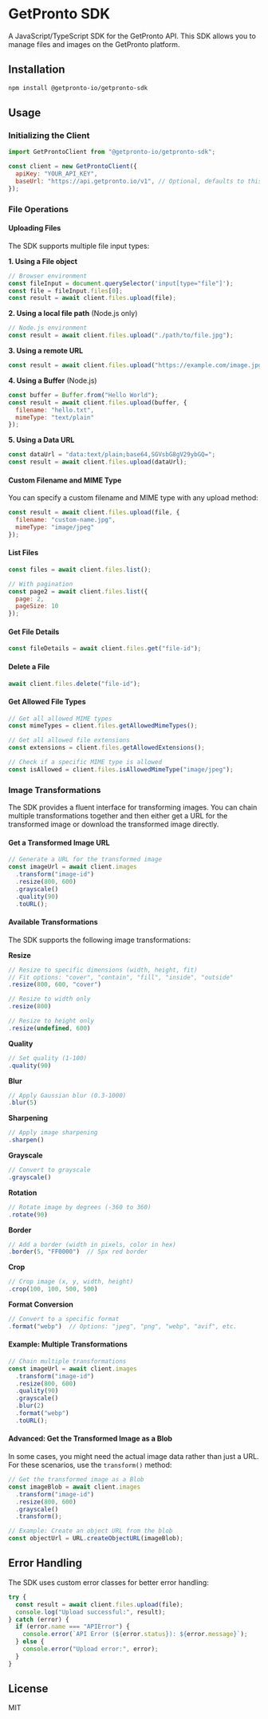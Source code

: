 # GetPronto SDK

A JavaScript/TypeScript SDK for the GetPronto API. This SDK allows you to manage files and images on the GetPronto platform.

## Installation

```bash
npm install @getpronto-io/getpronto-sdk
```

## Usage

### Initializing the Client

```javascript
import GetProntoClient from "@getpronto-io/getpronto-sdk";

const client = new GetProntoClient({
  apiKey: "YOUR_API_KEY",
  baseUrl: "https://api.getpronto.io/v1", // Optional, defaults to this
});
```

### File Operations

#### Uploading Files

The SDK supports multiple file input types:

**1. Using a File object**

```javascript
// Browser environment
const fileInput = document.querySelector('input[type="file"]');
const file = fileInput.files[0];
const result = await client.files.upload(file);
```

**2. Using a local file path** (Node.js only)

```javascript
// Node.js environment
const result = await client.files.upload("./path/to/file.jpg");
```

**3. Using a remote URL**

```javascript
const result = await client.files.upload("https://example.com/image.jpg");
```

**4. Using a Buffer** (Node.js)

```javascript
const buffer = Buffer.from("Hello World");
const result = await client.files.upload(buffer, {
  filename: "hello.txt",
  mimeType: "text/plain"
});
```

**5. Using a Data URL**

```javascript
const dataUrl = "data:text/plain;base64,SGVsbG8gV29ybGQ=";
const result = await client.files.upload(dataUrl);
```

#### Custom Filename and MIME Type

You can specify a custom filename and MIME type with any upload method:

```javascript
const result = await client.files.upload(file, {
  filename: "custom-name.jpg",
  mimeType: "image/jpeg"
});
```

#### List Files

```javascript
const files = await client.files.list();

// With pagination
const page2 = await client.files.list({
  page: 2,
  pageSize: 10
});
```

#### Get File Details

```javascript
const fileDetails = await client.files.get("file-id");
```

#### Delete a File

```javascript
await client.files.delete("file-id");
```

#### Get Allowed File Types

```javascript
// Get all allowed MIME types
const mimeTypes = client.files.getAllowedMimeTypes();

// Get all allowed file extensions
const extensions = client.files.getAllowedExtensions();

// Check if a specific MIME type is allowed
const isAllowed = client.files.isAllowedMimeType("image/jpeg");
```

### Image Transformations

The SDK provides a fluent interface for transforming images. You can chain multiple transformations together and then either get a URL for the transformed image or download the transformed image directly.

#### Get a Transformed Image URL

```javascript
// Generate a URL for the transformed image
const imageUrl = await client.images
  .transform("image-id")
  .resize(800, 600)
  .grayscale()
  .quality(90)
  .toURL();

```

#### Available Transformations

The SDK supports the following image transformations:

**Resize**
```javascript
// Resize to specific dimensions (width, height, fit)
// Fit options: "cover", "contain", "fill", "inside", "outside"
.resize(800, 600, "cover")

// Resize to width only
.resize(800)

// Resize to height only
.resize(undefined, 600)
```

**Quality**
```javascript
// Set quality (1-100)
.quality(90)
```

**Blur**
```javascript
// Apply Gaussian blur (0.3-1000)
.blur(5)
```

**Sharpening**
```javascript
// Apply image sharpening
.sharpen()
```

**Grayscale**
```javascript
// Convert to grayscale
.grayscale()
```

**Rotation**
```javascript
// Rotate image by degrees (-360 to 360)
.rotate(90)
```

**Border**
```javascript
// Add a border (width in pixels, color in hex)
.border(5, "FF0000")  // 5px red border
```

**Crop**
```javascript
// Crop image (x, y, width, height)
.crop(100, 100, 500, 500)
```

**Format Conversion**
```javascript
// Convert to a specific format
.format("webp")  // Options: "jpeg", "png", "webp", "avif", etc.
```

#### Example: Multiple Transformations

```javascript
// Chain multiple transformations
const imageUrl = await client.images
  .transform("image-id")
  .resize(800, 600)
  .quality(90)
  .grayscale()
  .blur(2)
  .format("webp")
  .toURL();
```

#### Advanced: Get the Transformed Image as a Blob

In some cases, you might need the actual image data rather than just a URL. For these scenarios, use the `transform()` method:

```javascript
// Get the transformed image as a Blob
const imageBlob = await client.images
  .transform("image-id")
  .resize(800, 600)
  .grayscale()
  .transform();

// Example: Create an object URL from the blob
const objectUrl = URL.createObjectURL(imageBlob);

```

## Error Handling

The SDK uses custom error classes for better error handling:

```javascript
try {
  const result = await client.files.upload(file);
  console.log("Upload successful:", result);
} catch (error) {
  if (error.name === "APIError") {
    console.error(`API Error (${error.status}): ${error.message}`);
  } else {
    console.error("Upload error:", error);
  }
}
```

## License

MIT